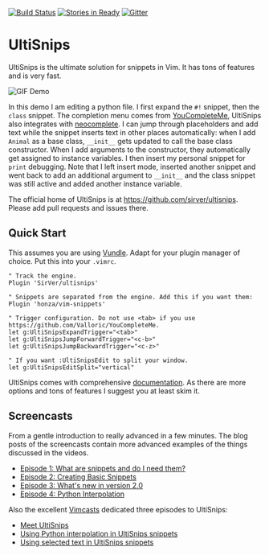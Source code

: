 [![Build Status](https://travis-ci.org/SirVer/ultisnips.svg?branch=master)](https://travis-ci.org/SirVer/ultisnips)
[![Stories in Ready](https://badge.waffle.io/SirVer/ultisnips.png?label=ready&title=Ready)](https://waffle.io/SirVer/ultisnips)
[![Gitter](https://badges.gitter.im/Join%20Chat.svg)](https://gitter.im/SirVer/ultisnips?utm_source=badge&utm_medium=badge&utm_campaign=pr-badge)

UltiSnips
=========

UltiSnips is the ultimate solution for snippets in Vim. It has tons of features
and is very fast.

![GIF Demo](https://raw.github.com/SirVer/ultisnips/master/doc/demo.gif)

In this demo I am editing a python file. I first expand the `#!` snippet, then
the `class` snippet. The completion menu comes from
[YouCompleteMe](https://github.com/Valloric/YouCompleteMe), UltiSnips also
integrates with [neocomplete](https://github.com/Shougo/neocomplete.vim). I can
jump through placeholders and add text while the snippet inserts text in other
places automatically: when I add `Animal` as a base class, `__init__` gets
updated to call the base class constructor. When I add arguments to the
constructor, they automatically get assigned to instance variables. I then
insert my personal snippet for `print` debugging. Note that I left insert mode,
inserted another snippet and went back to add an additional argument to
`__init__` and the class snippet was still active and added another instance
variable.

The official home of UltiSnips is at <https://github.com/sirver/ultisnips>.
Please add pull requests and issues there.

Quick Start
-----------

This assumes you are using [Vundle](https://github.com/gmarik/Vundle.vim). Adapt
for your plugin manager of choice. Put this into your `.vimrc`.

    " Track the engine.
    Plugin 'SirVer/ultisnips'

    " Snippets are separated from the engine. Add this if you want them:
    Plugin 'honza/vim-snippets'

    " Trigger configuration. Do not use <tab> if you use https://github.com/Valloric/YouCompleteMe.
    let g:UltiSnipsExpandTrigger="<tab>"
    let g:UltiSnipsJumpForwardTrigger="<c-b>"
    let g:UltiSnipsJumpBackwardTrigger="<c-z>"

    " If you want :UltiSnipsEdit to split your window.
    let g:UltiSnipsEditSplit="vertical"

UltiSnips comes with comprehensive
[documentation](https://github.com/SirVer/ultisnips/blob/master/doc/UltiSnips.txt).
As there are more options and tons of features I suggest you at least skim it.

Screencasts
-----------

From a gentle introduction to really advanced in a few minutes. The blog posts
of the screencasts contain more advanced examples of the things
discussed in the videos.

- [Episode 1: What are snippets and do I need them?](http://www.sirver.net/blog/2011/12/30/first-episode-of-ultisnips-screencast/)
- [Episode 2: Creating Basic Snippets](http://www.sirver.net/blog/2012/01/08/second-episode-of-ultisnips-screencast/)
- [Episode 3: What's new in version 2.0](http://www.sirver.net/blog/2012/02/05/third-episode-of-ultisnips-screencast/)
- [Episode 4: Python Interpolation](http://www.sirver.net/blog/2012/03/31/fourth-episode-of-ultisnips-screencast/)

Also the excellent [Vimcasts](http://vimcasts.org) dedicated three episodes to
UltiSnips:

- [Meet UltiSnips](http://vimcasts.org/episodes/meet-ultisnips/)
- [Using Python interpolation in UltiSnips snippets](http://vimcasts.org/episodes/ultisnips-python-interpolation/)
- [Using selected text in UltiSnips snippets](http://vimcasts.org/episodes/ultisnips-visual-placeholder/)
